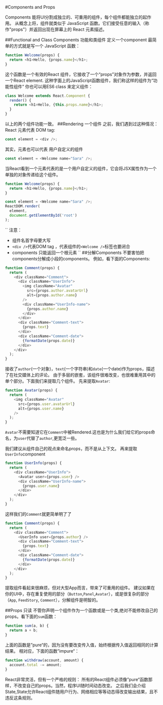 #Components and Props

Components 能将UI分割成独立的、可重用的组件，每个组件都能独立的起作用。
从概念上将，组件就类似于 JavaScript 函数。它们接受任意的输入（称作"props"）并返回出现在屏幕上的 React 元素描述。

##Functional and Class Components 功能和类组件
定义一个component 最简单的方式就是写一个 JavaScript 函数：
```javascript
function Welcome(props) {
  return <h1>Hello, {props.name}</h1>;
}
```
这个函数是一个有效的React 组件，它接收了一个“props”对象作为参数，并返回一个React element. 这种字面上的JavaScript函数组件，我们称这样的组件为“功能性组件“
你也可以用ES6 class 来定义组件：
```javascript
class Welcome extends React.Component {
  render() {
    return <h1>Hello, {this.props.name}</h1>;
  }
}
```
以上的两个组件功能一致。
##Rendering 一个组件
之前，我们遇到过这种情况：React 元素代表 DOM tag:

```javascript
const element = <div />;
```
其实，元素也可以代表 用户自定义的组件
```javascript
const element = <Welcome name="Sara" />;
```

当React看到一个元素代表的是一个用户自定义的组件，它会将JSX属性作为一个单独的对象传递给这个组件。
```javascript
function Welcome(props) {
  return <h1>Hello, {props.name}</h1>;
}

const element = <Welcome name="Sara" />;
ReactDOM.render(
  element,
  document.getElementById('root')
);
```
``
注意：
* 组件名首字母要大写
* `<div />`代表DOM tag ，代表组件的`<Welcome />`标签也要闭合
* components 只能返回一个根元素
``
##分解Components
不要害怕把components分解成小段的components。
例如，看下面的Components:
```javascript
function Comment(props) {
  return (
    <div className="Comment">
      <div className="UserInfo">
        <img className="Avatar"
          src={props.author.avatarUrl}
          alt={props.author.name}
        />
        <div className="UserInfo-name">
          {props.author.name}
        </div>
      </div>
      <div className="Comment-text">
        {props.text}
      </div>
      <div className="Comment-date">
        {formatDate(props.date)}
      </div>
    </div>
  );
}
```

接收了`author`(一个对象)，`text`(一个字符串)和`date`(一个date)作为props，描述了在社交媒体上的评论。
由于多层的嵌套，该组件很难改变，也很难重用其中的单个部分。下面我们来提取几个组件。
先来提取`Avatar`:
```javascript
function Avatar(props) {
  return (
    <img className="Avatar"
      src={props.user.avatarUrl}
      alt={props.user.name}
    />
  );
}
```
`Avatar`不需要知道它在`Comment`中被Rendered.这也是为什么我们给它的props命名，为`user`代替了`author`,更宽泛一些。


我们建议从组件自己的观点来命名props，而不是从上下文。
再来提取`UserInfo`component
```javascript
function UserInfo(props) {
  return (
    <div className="UserInfo">
      <Avatar user={props.user} />
      <div className="UserInfo-name">
        {props.user.name}
      </div>
    </div>
  );
}
```
这样我们的`Comment`就更简单明了了
```javascript
function Comment(props) {
  return (
    <div className="Comment">
      <UserInfo user={props.author} />
      <div className="Comment-text">
        {props.text}
      </div>
      <div className="Comment-date">
        {formatDate(props.date)}
      </div>
    </div>
  );
}
```

提取组件看起来很麻烦，但对大型App而言，带来了可重用的组件。
建议如果在你的UI中，存在重复使用的部分（`Button`,`Panel`,`Avatar`），或是很复杂的部分（`App`, `FeedStory`, `Comment`），分解组件是明智的。

##Props 只读
不管你声明一个组件作为一个函数或是一个类,绝对不能修改自己的props。看下面的`sum`函数：
```javascript
function sum(a, b) {
  return a + b;
}
```
上面的函数是”pure“的，因为没有要改变传入值，始终根据传入值返回相同的计算结果。
相对应，下面的函数”impure“：
```javascript
function withdraw(account, amount) {
  account.total -= amount;
}
```
React非常灵活，但有一个严格的规则：
所有的React组件必须像”pure“函数那样，不改变自己的props。当然，程序UI随时间动态改变。
之后我们会介绍State,State允许React组件随用户行为、网络相应等等动态得改变输出结果，且不违反这条规则。
